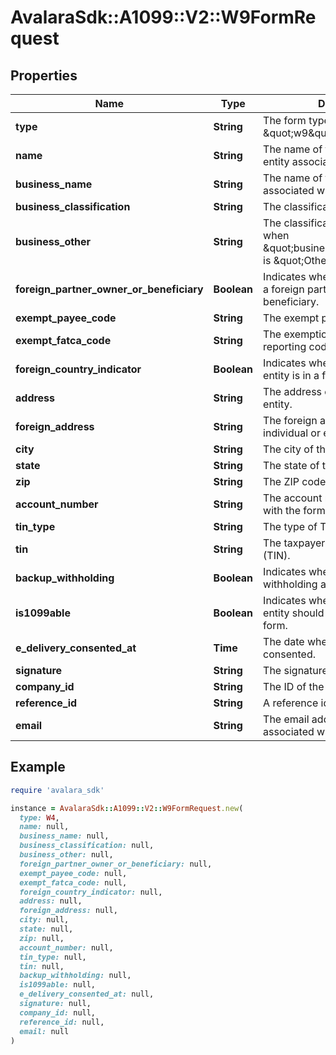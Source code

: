 # AvalaraSdk::A1099::V2::W9FormRequest

## Properties

| Name | Type | Description | Notes |
| ---- | ---- | ----------- | ----- |
| **type** | **String** | The form type (always \&quot;w9\&quot; for this model). | [optional][readonly] |
| **name** | **String** | The name of the individual or entity associated with the form. | [optional] |
| **business_name** | **String** | The name of the business associated with the form. | [optional] |
| **business_classification** | **String** | The classification of the business. | [optional] |
| **business_other** | **String** | The classification description when \&quot;businessClassification\&quot; is \&quot;Other\&quot;. | [optional] |
| **foreign_partner_owner_or_beneficiary** | **Boolean** | Indicates whether the individual is a foreign partner, owner, or beneficiary. | [optional] |
| **exempt_payee_code** | **String** | The exempt payee code. | [optional] |
| **exempt_fatca_code** | **String** | The exemption from FATCA reporting code. | [optional] |
| **foreign_country_indicator** | **Boolean** | Indicates whether the individual or entity is in a foreign country. | [optional] |
| **address** | **String** | The address of the individual or entity. | [optional] |
| **foreign_address** | **String** | The foreign address of the individual or entity. | [optional] |
| **city** | **String** | The city of the address. | [optional] |
| **state** | **String** | The state of the address. | [optional] |
| **zip** | **String** | The ZIP code of the address. | [optional] |
| **account_number** | **String** | The account number associated with the form. | [optional] |
| **tin_type** | **String** | The type of TIN provided. | [optional] |
| **tin** | **String** | The taxpayer identification number (TIN). | [optional] |
| **backup_withholding** | **Boolean** | Indicates whether backup withholding applies. | [optional] |
| **is1099able** | **Boolean** | Indicates whether the individual or entity should be issued a 1099 form. | [optional] |
| **e_delivery_consented_at** | **Time** | The date when e-delivery was consented. | [optional] |
| **signature** | **String** | The signature of the form. | [optional] |
| **company_id** | **String** | The ID of the associated company. |  |
| **reference_id** | **String** | A reference identifier for the form. | [optional] |
| **email** | **String** | The email address of the individual associated with the form. | [optional] |

## Example

```ruby
require 'avalara_sdk'

instance = AvalaraSdk::A1099::V2::W9FormRequest.new(
  type: W4,
  name: null,
  business_name: null,
  business_classification: null,
  business_other: null,
  foreign_partner_owner_or_beneficiary: null,
  exempt_payee_code: null,
  exempt_fatca_code: null,
  foreign_country_indicator: null,
  address: null,
  foreign_address: null,
  city: null,
  state: null,
  zip: null,
  account_number: null,
  tin_type: null,
  tin: null,
  backup_withholding: null,
  is1099able: null,
  e_delivery_consented_at: null,
  signature: null,
  company_id: null,
  reference_id: null,
  email: null
)
```


